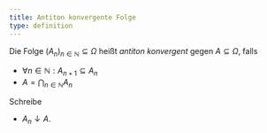 ```yaml
---
title: Antiton konvergente Folge
type: definition
---
```


Die Folge $(A_n)_{n \in \mathbb{N}} \subseteq \Omega$ heißt *antiton konvergent* gegen $A \subseteq \Omega$, falls
- $\forall n \in \mathbb{N} : A_{n + 1} \subseteq A_n$
- $A = \bigcap_{n \in \mathbb{N}}  A_n$

Schreibe
- $A_n \downarrow A$.